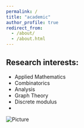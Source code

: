 ```yaml
---
permalink: /
title: "academic"
author_profile: true
redirect_from: 
  - /about/
  - /about.html
---
```

 
  
Research interests:
---
- Applied Mathematics
- Combinatorics
- Analysis
- Graph Theory
- Discrete modulus
- 
![Picture](https://ngochuytruong.github.io/academic/images/picture2.png)


